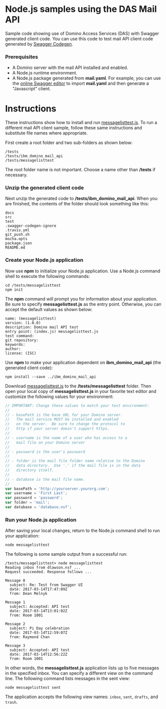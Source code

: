 <!---
  © Copyright IBM Corp. 2017
  
  Licensed under the Apache License, Version 2.0 (the "License"); 
  you may not use this file except in compliance with the License. 
  You may obtain a copy of the License at:
  
  http://www.apache.org/licenses/LICENSE-2.0 
  
  Unless required by applicable law or agreed to in writing, software 
  distributed under the License is distributed on an "AS IS" BASIS, 
  WITHOUT WARRANTIES OR CONDITIONS OF ANY KIND, either express or 
  implied. See the License for the specific language governing 
--->

# Node.js samples using the DAS Mail API
Sample code showing use of Domino Access Services (DAS) with Swagger
generated client code.  You can use this code to test mail API client
code generated by
[Swagger Codegen](https://github.com/swagger-api/swagger-codegen).

### Prerequisites
- A Domino server with the mail API installed and enabled.
- A Node.js runtime environment.
- A Node.js package generated from **mail.yaml**.  For example,
  you can use the [online Swagger editor](http://editor.swagger.io)
  to import **mail.yaml** and then generate a "Javascript" client.

# Instructions
These instructions show how to install and run [messagelisttest.js](messagelisttest.js).
To run a different mail API client sample, follow these same instructions
and substitute file names where appropriate.

First create a root folder and two sub-folders as shown below:

```
/tests
/tests/ibm_domino_mail_api
/tests/messagelisttest
```

The root folder name is not important.  Choose a name other than
**/tests** if necessary.

### Unzip the generated client code
Next unzip the generated code to **/tests/ibm_domino_mail_api**.
When you are finished, the contents of the folder should look
something like this:

```
docs
src
test
.swagger-codegen-ignore
.travis.yml
git_push.sh
mocha.opts
package.json
README.md
```

### Create your Node.js application
Now use **npm** to initialize your Node.js application. Use a Node.js 
command shell to execute the following commands:

```
cd /tests/messagelisttest
npm init
```

The **npm** command will prompt you for information about your
application.  Be sure to specify **messagelisttest.js** as the
entry point.  Otherwise, you can accept the default values
as shown below:

```
name: (messagelisttest)
version: (1.0.0)
description: Domino mail API test
entry point: (index.js) messagelisttest.js
test command:
git repository:
keywords:
author:
license: (ISC)
```

Use **npm** to make your application dependent on **ibm_domino_mail_api**
(the generated client code):

```
npm install --save ../ibm_domino_mail_api
```

Download [messagelisttest.js](messagelisttest.js) to the **/tests/messagelisttest** folder.
Then open your local copy of **messagelisttest.js** in your favorite text editor
and customize the following values for your environment:

```javascript
// IMPORTANT: Change these values to match your test environment:
//
// - basePath is the base URL for your Domino server.
//   The mail service MUST be installed and enabled
//   on the server.  Be sure to change the protocol to
//   http if your server doesn't support https.
//
// - username is the name of a user who has access to a
//   mail file on your Domino server
//
// - password is the user's password
//
// - folder is the mail file folder name relative to the Domino
//   data directory.  Use '.' if the mail file is in the data
//   directory itself.
//
// - database is the mail file name.
//
var basePath = 'http://yourserver.yourorg.com';
var username = 'First Last';
var password = 'password';
var folder = 'mail';
var database = 'database.nsf';
```

### Run your Node.js application
After saving your local changes, return to the Node.js command shell to run 
your application:

```
node messagelisttest
```

The following is some sample output from a successful run:

```
/tests/messagelisttest> node messagelisttest
Reading inbox from dlawson.nsf ...
Request succeeded. Response follows ...

Message 0
  subject: Re: Test from Swagger UI
  date: 2017-03-14T17:47:09Z
  from: Dean Melnyk

Message 1
  subject: Accepted: API test
  date: 2017-03-14T13:01:02Z
  from: Room 1001

Message 2
  subject: Pi Day celebration
  date: 2017-03-14T12:59:07Z
  from: Raymond Chan

Message 3
  subject: Accepted: API test
  date: 2017-03-14T12:56:22Z
  from: Room 1001
```

In other words, the **messagelisttest.js** application lists up to
five messages in the specified inbox.  You can specify a different view
on the command line.  The following command lists messages in the
sent view:

```
node messagelisttest sent
```

The application accepts the following view names: `inbox`, `sent`, 
`drafts`, and `trash`.